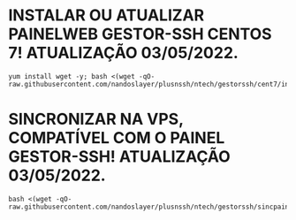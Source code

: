 # INSTALAR OU ATUALIZAR PAINELWEB GESTOR-SSH CENTOS 7! ATUALIZAÇÃO 03/05/2022.
```
yum install wget -y; bash <(wget -qO- raw.githubusercontent.com/nandoslayer/plusnssh/ntech/gestorssh/cent7/instpainel.sh)
```

# SINCRONIZAR NA VPS, COMPATÍVEL COM O PAINEL GESTOR-SSH! ATUALIZAÇÃO 03/05/2022.
```
bash <(wget -qO- raw.githubusercontent.com/nandoslayer/plusnssh/ntech/gestorssh/sincpainel.sh)
```
